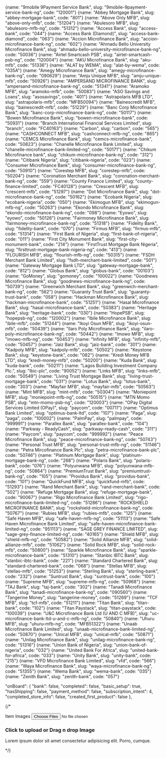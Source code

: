 {name: "9mobile 9Payment Service Bank", slug: "9mobile-9payment-service-bank-ng", code: "120001"} 
{name: "Abbey Mortgage Bank", slug: "abbey-mortgage-bank", code: "801"} 
{name: "Above Only MFB", slug: "above-only-mfb", code: "51204"} 
{name: "Abulesoro MFB", slug: "abulesoro-mfb-ng", code: "51312"} 
{name: "Access Bank", slug: "access-bank", code: "044"} 
{name: "Access Bank (Diamond)", slug: "access-bank-diamond", code: "063"} 
{name: "Accion Microfinance Bank", slug: "accion-microfinance-bank-ng", code: "602"} 
{name: "Ahmadu Bello University Microfinance Bank", slug: "ahmadu-bello-university-microfinance-bank-ng", code: "50036"}
{name: "Airtel Smartcash PSB", slug: "airtel-smartcash-psb-ng", code: "120004"} 
{name: "AKU Microfinance Bank", slug: "aku-mfb", code: "51336"} 
{name: "ALAT by WEMA", slug: "alat-by-wema", code: "035A"} 
{name: "Amegy Microfinance Bank", slug: "amegy-microfinance-bank-ng", code: "090629"} 
{name: "Amju Unique MFB", slug: "amju-unique-mfb", code: "50926"} 
{name: "AMPERSAND MICROFINANCE BANK", slug: "ampersand-microfinance-bank-ng", code: "51341"} 
{name: "Aramoko MFB", slug: "aramoko-mfb", code: "50083"} 
{name: "ASO Savings and Loans", slug: "asosavings", code: "401"} 
{name: "Astrapolaris MFB LTD", slug: "astrapolaris-mfb", code: "MFB50094"} 
{name: "Bainescredit MFB", slug: "bainescredit-mfb", code: "51229"} 
{name: "Banc Corp Microfinance Bank", slug: "banc-corp-microfinance-bank-ng", code: "50117"} 
{name: "Bowen Microfinance Bank", slug: "bowen-microfinance-bank", code: "50931"} 
{name: "Branch International Financial Services Limited", slug: "branch", code: "FC40163"} 
{name: "Carbon", slug: "carbon", code: "565"} 
{name: "CASHCONNECT MFB", slug: "cashconnect-mfb-ng", code: "865"} 
{name: "CEMCS Microfinance Bank", slug: "cemcs-microfinance-bank", code: "50823"} 
{name: "Chanelle Microfinance Bank Limited", slug: "chanelle-microfinance-bank-limited-ng", code: "50171"} 
{name: "Chikum Microfinance bank", slug: "chikum-microfinance-bank-ng", code: "312"} 
{name: "Citibank Nigeria", slug: "citibank-nigeria", code: "023"} 
{name: "Consumer Microfinance Bank", slug: "consumer-microfinance-bank-ng", code: "50910"} 
{name: "Corestep MFB", slug: "corestep-mfb", code: "50204"} 
{name: "Coronation Merchant Bank", slug: "coronation-merchant-bank-ng", code: "559"} 
{name: "County Finance Limited", slug: "county-finance-limited", code: "FC40128"} 
{name: "Crescent MFB", slug: "crescent-mfb", code: "51297"} 
{name: "Dot Microfinance Bank", slug: "dot-microfinance-bank-ng", code: "50162"} 
{name: "Ecobank Nigeria", slug: "ecobank-nigeria", code: "050"} 
{name: "Ekimogun MFB", slug: "ekimogun-mfb-ng", code: "50263"} 
{name: "Ekondo Microfinance Bank", slug: "ekondo-microfinance-bank-ng", code: "098"} 
{name: "Eyowo", slug: "eyowo", code: "50126"} 
{name: "Fairmoney Microfinance Bank", slug: "fairmoney-microfinance-bank-ng", code: "51318"} 
{name: "Fidelity Bank", slug: "fidelity-bank", code: "070"} 
{name: "Firmus MFB", slug: "firmus-mfb", code: "51314"} 
{name: "First Bank of Nigeria", slug: "first-bank-of-nigeria", code: "011"} 
{name: "First City Monument Bank", slug: "first-city-monument-bank", code: "214"} 
{name: "FirstTrust Mortgage Bank Nigeria", slug: "firsttrust-mortgage-bank-nigeria-ng", code: "413"} 
{name: "FLOURISH MFB", slug: "flourish-mfb-ng", code: "50315"} 
{name: "FSDH Merchant Bank Limited", slug: "fsdh-merchant-bank-limited", code: "501"} 
{name: "Gateway Mortgage Bank LTD", slug: "gateway-mortgage-bank", code: "812"} 
{name: "Globus Bank", slug: "globus-bank", code: "00103"} 
{name: "GoMoney", slug: "gomoney", code: "100022"} 
{name: "Goodnews Microfinance Bank", slug: "goodnews-microfinance-bank-ng", code: "50739"} 
{name: "Greenwich Merchant Bank", slug: "greenwich-merchant-bank-ng", code: "562"} 
{name: "Guaranty Trust Bank", slug: "guaranty-trust-bank", code: "058"} 
{name: "Hackman Microfinance Bank", slug: "hackman-microfinance-bank", code: "51251"} 
{name: "Hasal Microfinance Bank", slug: "hasal-microfinance-bank", code: "50383"} 
{name: "Heritage Bank", slug: "heritage-bank", code: "030"} 
{name: "HopePSB", slug: "hopepsb-ng", code: "120002"} 
{name: "Ibile Microfinance Bank", slug: "ibile-mfb", code: "51244"} 
{name: "Ikoyi Osun MFB", slug: "ikoyi-osun-mfb", code: "50439"} 
{name: "Ilaro Poly Microfinance Bank", slug: "ilaro-poly-microfinance-bank-ng", code: "50442"} 
{name: "Imowo MFB", slug: "imowo-mfb-ng", code: "50453"} 
{name: "Infinity MFB", slug: "infinity-mfb", code: "50457"} 
{name: "Jaiz Bank", slug: "jaiz-bank", code: "301"} 
{name: "Kadpoly MFB", slug: "kadpoly-mfb", code: "50502"} 
{name: "Keystone Bank", slug: "keystone-bank", code: "082"} 
{name: "Kredi Money MFB LTD", slug: "kredi-money-mfb", code: "50200"} 
{name: "Kuda Bank", slug: "kuda-bank", code: "50211"} 
{name: "Lagos Building Investment Company Plc.", slug: "lbic-plc", code: "90052"} 
{name: "Links MFB", slug: "links-mfb", code: "50549"} 
{name: "Living Trust Mortgage Bank", slug: "living-trust-mortgage-bank", code: "031"} 
{name: "Lotus Bank", slug: "lotus-bank", code: "303"} 
{name: "Mayfair MFB", slug: "mayfair-mfb", code: "50563"} 
{name: "Mint MFB", slug: "mint-mfb", code: "50304"} 
{name: "Moniepoint MFB", slug: "moniepoint-mfb-ng", code: "50515"} 
{name: "MTN Momo PSB", slug: "mtn-momo-psb-ng", code: "120003"} 
{name: "OPay Digital Services Limited (OPay)", slug: "paycom", code: "00711"} 
{name: "Optimus Bank Limited", slug: "optimus-bank-ltd", code: "107"} 
{name: "Paga", slug: "paga", code: "100002"} 
{name: "PalmPay", slug: "palmpay", code: "999991"} 
{name: "Parallex Bank", slug: "parallex-bank", code: "104"} 
{name: "Parkway - ReadyCash", slug: "parkway-ready-cash", code: "311"} 
{name: "Paycom", slug: "paycom", code: "999992"} 
{name: "Peace Microfinance Bank", slug: "peace-microfinance-bank-ng", code: "50743"} 
{name: "Personal Trust MFB", slug: "personal-trust-mfb-ng", code: "51146"} 
{name: "Petra Mircofinance Bank Plc", slug: "petra-microfinance-bank-plc", code: "50746"} 
{name: "Platinum Mortgage Bank", slug: "platinum-mortgage-bank-ng", code: "268"} 
{name: "Polaris Bank", slug: "polaris-bank", code: "076"} 
{name: "Polyunwana MFB", slug: "polyunwana-mfb-ng", code: "50864"} 
{name: "PremiumTrust Bank", slug: "premiumtrust-bank-ng", code: "105"} 
{name: "Providus Bank", slug: "providus-bank", code: "101"} 
{name: "QuickFund MFB", slug: "quickfund-mfb", code: "51293"} 
{name: "Rand Merchant Bank", slug: "rand-merchant-bank", code: "502"} 
{name: "Refuge Mortgage Bank", slug: "refuge-mortgage-bank", code: "90067"} 
{name: "Rigo Microfinance Bank Limited", slug: "rigo-microfinance-bank-limited-ng", code: "51286"} 
{name: "ROCKSHIELD MICROFINANCE BANK", slug: "rockshield-microfinance-bank-ng", code: "50767"} 
{name: "Rubies MFB", slug: "rubies-mfb", code: "125"} 
{name: "Safe Haven MFB", slug: "safe-haven-mfb-ng", code: "51113"} 
{name: "Safe Haven Microfinance Bank Limited", slug: "safe-haven-microfinance-bank-limited-ng", code: "951113"}
{name: "SAGE GREY FINANCE LIMITED", slug: "sage-grey-finance-limited-ng", code: "40165"} 
{name: "Shield MFB", slug: "shield-mfb-ng", code: "50582"} 
{name: "Solid Allianze MFB", slug: "solid-allianze-mfb", code: "51062"} 
{name: "Solid Rock MFB", slug: "solid-rock-mfb", code: "50800"}
{name: "Sparkle Microfinance Bank", slug: "sparkle-microfinance-bank", code: "51310"}
{name: "Stanbic IBTC Bank", slug: "stanbic-ibtc-bank", code: "221"}
{name: "Standard Chartered Bank", slug: "standard-chartered-bank", code: "068"}
{name: "Stellas MFB", slug: "stellas-mfb", code: "51253"}
{name: "Sterling Bank", slug: "sterling-bank", code: "232"}
{name: "Suntrust Bank", slug: "suntrust-bank", code: "100"}
{name: "Supreme MFB", slug: "supreme-mfb-ng", code: "50968"}
{name: "TAJ Bank", slug: "taj-bank", code: "302"}
{name: "Tanadi Microfinance Bank", slug: "tanadi-microfinance-bank-ng", code: "090560"}
{name: "Tangerine Money", slug: "tangerine-money", code: "51269"}
{name: "TCF MFB", slug: "tcf-mfb", code: "51211"}
{name: "Titan Bank", slug: "titan-bank", code: "102"}
{name: "Titan Paystack", slug: "titan-paystack", code: "100039"}
{name: "U&C Microfinance Bank Ltd (U AND C MFB)", slug: "uc-microfinance-bank-ltd-u-and-c-mfb-ng", code: "50840"}
{name: "Uhuru MFB", slug: "uhuru-mfb-ng", code: "MFB51322"}
{name: "Unaab Microfinance Bank Limited", slug: "unaab-microfinance-bank-limited-ng", code: "50870"}
{name: "Unical MFB", slug: "unical-mfb", code: "50871"}
{name: "Unilag Microfinance Bank", slug: "unilag-microfinance-bank-ng", code: "51316"}
{name: "Union Bank of Nigeria", slug: "union-bank-of-nigeria", code: "032"}
{name: "United Bank For Africa", slug: "united-bank-for-africa", code: "033"}
{name: "Unity Bank", slug: "unity-bank", code: "215"}
{name: "VFD Microfinance Bank Limited", slug: "vfd", code: "566"}
{name: "Waya Microfinance Bank", slug: "waya-microfinance-bank-ng", code: "51355"}
{name: "Wema Bank", slug: "wema-bank", code: "035"}
{name: "Zenith Bank", slug: "zenith-bank", code: "057"}



"onBoard": {
    "bank": false,
    "completed": false,
    "basic_setup": true,
    "hasShipping": false,
    "payment_method": false,
    "subscription_intent": 4,
    "completed_store_info": false,
    "created_first_product": false
},



{/* <div className="form--item">
                            <label className="form--label">Item Images</label>
                            <input type="file" id="form-img" accept="image/*" multiple max={4} name='images' onChange={handleImageChange} />
                            <label htmlFor="form-img" className='form--img-box'>
                                <span className='img--container'>
                                    <IoCloudDownloadOutline />
                                    <h3>Click to upload or Drag n drop Image</h3>
                                    <p>Lorem ipsum dolor sit amet consectetur adipisicing elit. Porro, cumque.</p>
                                </span>
                            </label>
                        </div> */}


